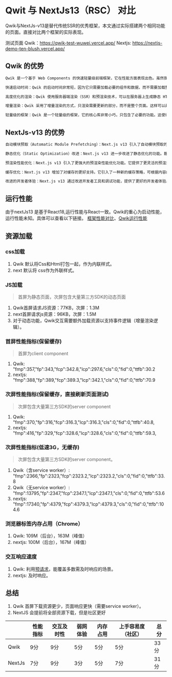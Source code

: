 # Qwit 与 NextJs13（RSC） 对比

Qwik与NextJs-v13是替代传统SSR的优秀框架，本文通过实际搭建两个相同功能的页面。直接对比两个框架的实际表现。

测试页面
Qwik：https://qwik-test-wuwei.vercel.app/
Nextjs: https://nextjs-demo-ten-blush.vercel.app/


## Qwik 的优势

```html
Qwik 是一个基于 Web Components 的快速轻量级前端框架，它在性能方面表现出色。虽然我没有直接的数据来证明 Qwik 与其他框架的性能比较，但以下是一些关于 Qwik 的性能特点：

快速启动时间：Qwik 的启动时间非常短，因为它只需要加载必要的组件和数据，而不需要加载整个应用程序。这使得用户可以快速地看到初始内容，并且能够立即与应用程序进行交互。

高度优化的渲染：Qwik 使用服务器端渲染（SSR）和预渲染技术，可以在服务器上生成静态 HTML，然后将其发送到客户端。这样可以提供更快的首次渲染，同时也有利于搜索引擎优化（SEO）。

增量渲染：Qwik 采用了增量渲染的方式，只渲染需要更新的部分，而不是整个页面。这样可以最大限度地减少不必要的渲染和网络传输，提高页面的渲染效率。

轻量级的框架：Qwik 是一个轻量级的框架，它的核心库非常小巧，只包含了必要的功能。这使得它能够快速加载和执行，减少了不必要的性能开销。
```

## NextJs-v13 的优势
```html
自动模块预取（Automatic Module Prefetching）：Next.js v13 引入了自动模块预取的功能，通过分析页面之间的导航关系，预取相关的 JavaScript 模块，以提前加载可能需要的代码。这有助于减少页面之间的延迟，并提高整体的加载速度和性能。

静态优化（Static Optimization）改进：Next.js v13 进一步改进了静态优化的功能。静态优化允许将页面预先生成为静态 HTML，从而加快页面的加载速度。v13 版本对静态优化的算法做出了改进，提供了更好的性能和更高的渲染速度。

预渲染性能优化：Next.js v13 引入了更强大的预渲染性能优化功能。它提供了更灵活的预渲染配置选项，包括基于路由参数的动态预渲染和更细粒度的缓存控制。这使得开发者可以更好地控制和优化页面的渲染性能。

缓存优化：Next.js v13 增加了对缓存的更好支持。它引入了一种新的缓存策略，可根据内容的哈希值进行缓存控制。这意味着只有在内容发生变化时，才会重新生成和缓存页面，从而减少了不必要的重复渲染和缓存。

改进的开发者体验：Next.js v13 通过改进开发者工具和调试功能，提供了更好的开发者体验。这包括更快的开发模式启动时间、更准确的错误报告和更简化的配置选项，使开发流程更高效和愉快
```

## 运行性能
由于nextJs13 是基于React18,运行性能与React一致。Qwik的重心为启动性能，运行性能未知。具体可以查看以下链接。
[框架性能对比](https://github.com/krausest/js-framework-benchmark#snapshot-of-the-results)、[Qwik运行性能](https://github.com/krausest/js-framework-benchmark/issues/1111)

## 资源加载

### css加载
1. Qwik 默认将Css和Html打包一起，作为内联样式。
2. next 默认将 css作为外联样式。

### JS加载
> 首屏为静态页面，次屏包含大量第三方SDK的动态页面
1. Qwik首屏请求JS资源：77KB，次屏：1.3M
2. next首屏请求js资源：96KB，次屏：1.5M
3. 对于动态功能，Qwik交互需要额外加载资源以支持事件逻辑（增量渲染逻辑）。

### 首屏性能指标(保留缓存)
> 首屏为client component
1. Qwik:   "fmp":357,"fp":343,"fcp":342.8,"lcp":297.6,"cls":0,"fid":0,"ttfb":30.2
2. nextjs: "fmp":388,"fp":389,"fcp":389.3,"lcp":342.1,"cls":0,"fid":0,"ttfb":70.9


### 次屏性能指标(保留缓存，直接刷新页面测试)
> 次屏包含大量第三方SDK的server component
1. Qwik:   "fmp":370,"fp":316,"fcp":316.3,"lcp":316.3,"cls":0,"fid":0,"ttfb":40.8,
2. nextjs: "fmp":416,"fp":329,"fcp":328.6,"lcp":328.6,"cls":0,"fid":0,"ttfb":59.3,

### 次屏性能指标(低速3G，无缓存)
> 次屏包含大量第三方SDK的server component。
1. Qwik（含service worker）:  "fmp":2366,"fp":2323,"fcp":2323.2,"lcp":2323.2,"cls":0,"fid":0,"ttfb":33.8
2. Qwik（无service worker）:  "fmp":13795,"fp":2347,"fcp":2347.1,"lcp":2347.1,"cls":0,"fid":0,"ttfb":53.6
3. nextjs:                   "fmp":17340,"fp":4379,"fcp":4379.3,"lcp":4379.3,"cls":0,"fid":0,"ttfb":104.6


### 浏览器标签内存占用（Chrome）
1. Qwik:    109M（后台），163M（峰值）
2. nextjs:  100M（后台），167M（峰值）

### 交互响应速度
1. Qwik: 利用[预请求](https://qwik.builder.io/docs/advanced/speculative-module-fetching/#pre-populating-the-cache-per-page)，能覆盖多数需及时响应的场景。
2. nextjs: 及时响应。

## 总结
1. Qwik 首屏下载资源更少，页面响应更快（需要service worker）。
2. NextJS 会提前将全部资源下载，但是社区更好

|      | 性能指标 | 交互及时性  | 弱网体验 | 内存占用 |  上手容易度（社区） | 总分  |
|------|-------|-------|--------------|------|-----------|-----|
| Qwik | 9分    | 9分     | 5分   | 5分   | 5分        | 33分 |
| NextJs | 7分    | 9分  | 3分   | 5分   | 7分        | 31分 |

